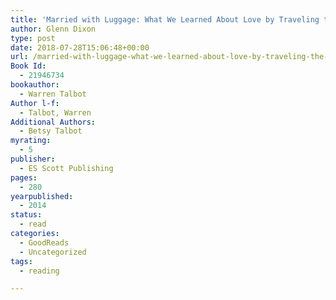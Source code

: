 ```yaml
---
title: 'Married with Luggage: What We Learned About Love by Traveling the World'
author: Glenn Dixon
type: post
date: 2018-07-28T15:06:48+00:00
url: /married-with-luggage-what-we-learned-about-love-by-traveling-the-world/
Book Id:
  - 21946734
bookauthor:
  - Warren Talbot
Author l-f:
  - Talbot, Warren
Additional Authors:
  - Betsy Talbot
myrating:
  - 5
publisher:
  - ES Scott Publishing
pages:
  - 280
yearpublished:
  - 2014
status:
  - read
categories:
  - GoodReads
  - Uncategorized
tags:
  - reading

---
```

